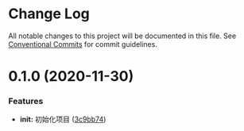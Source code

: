 # Change Log

All notable changes to this project will be documented in this file.
See [Conventional Commits](https://conventionalcommits.org) for commit guidelines.

# 0.1.0 (2020-11-30)

### Features

- **init:** 初始化项目 ([3c9bb74](https://github.com/one-ci/one-ci/commit/3c9bb7468f4a7f9a740e9f2d692805d01d62a533))

